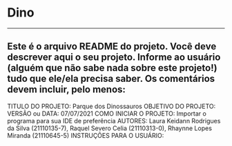# Dino
 
----------------------------------------------------------------------------
Este é o arquivo README do projeto. Você deve descrever aqui o seu projeto.
Informe ao usuário (alguém que não sabe nada sobre este projeto!) tudo que
ele/ela precisa saber. Os comentários devem incluir, pelo menos:
------------------------------------------------------------------------

TITULO DO PROJETO: Parque dos Dinossauros
OBJETIVO DO PROJETO: 
VERSÃO ou DATA: 07/07/2021
COMO INICIAR O PROJETO: Importar o programa para sua IDE de preferência
AUTORES: Laura Keidann Rodrigues da Silva (21110135-7), Raquel Severo Celia (21110313-0), Rhaynne Lopes Miranda (21110645-5)
INSTRUÇÕES PARA O USUÁRIO: